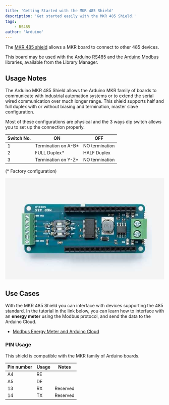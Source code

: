 ```yaml
---
title: 'Getting Started with the MKR 485 Shield'
description: 'Get started easily with the MKR 485 Shield.'
tags:
    - RS485
author: 'Arduino'
---
```


The [MKR 485 shield](https://store.arduino.cc/arduino-mkr-485-shield) allows a MKR board to connect to other 485 devices.

This board may be used with the [Arduino RS485](https://www.arduino.cc/reference/en/libraries/arduinors485/) and the [Arduino Modbus](https://www.arduino.cc/reference/en/libraries/arduinomodbus/) libraries, available from the Library Manager.


## Usage Notes


The Arduino MKR 485 Shield allows the Arduino MKR family of boards to communicate with industrial automation systems or to extend the serial wired communication over much longer range. This shield supports half and full duplex with or without biasing and termination, master slave configuration.

Most of these configurations are physical and the 3 ways dip switch allows you to set up the connection properly.

| Switch No. | ON                   | OFF            |
| ---------- | -------------------- | -------------- |
| 1          | Termination on A-B\* | NO termination |
| 2          | FULL Duplex\*        | HALF Duplex    |
| 3          | Termination on Y-Z\* | NO termination |

(\* Factory configuration)

![The MKR 485 Shield](assets/MKR485_featured.jpg)

## Use Cases

With the MKR 485 Shield you can interface with devices supporting the 485 standard. In the tutorial in the link below, you can learn how to interface with an **energy meter** using the Modbus protocol, and send the data to the Arduino Cloud.

- [Modbus Energy Meter and Arduino Cloud](https://docs.arduino.cc/arduino-cloud/application-notes/modbus-energy-meter/)

### PIN Usage

This shield is compatible with the MKR family of Arduino boards.

| Pin number | Usage | Notes    |
| ---------- | ----- | -------- |
| A4         | RE    |          |
| A5         | DE    |          |
| 13         | RX    | Reserved |
| 14         | TX    | Reserved |

